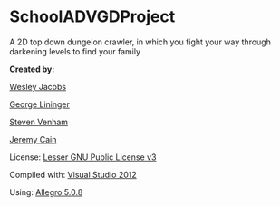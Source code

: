 SchoolADVGDProject
==================

<p>A 2D top down dungeion crawler, in which you fight your way through darkening levels to find your family</a>

<p><b>Created by:</b></p>
<p><a href="mailto:wjacobsiv@gmail.com">Wesley Jacobs</a> </p>
<p><a href="mailto:glininger@hotmail.com">George Lininger</a> </p>
<p><a href="mailto:deathmock@gmail.com">Steven Venham</a> </p>
<p><a href="mailto:fox_the_apprentice@yahoo.com">Jeremy Cain</a> </p>
<p>License: <a href="http://www.gnu.org/licenses/lgpl.html">Lesser GNU Public License v3</a></p>
<p></p>
<p>Compiled with: <a href="http://www.microsoft.com/visualstudio/eng/downloads">Visual Studio 2012<a/></p>
<p>Using: <a href="http://sourceforge.net/projects/alleg/files/allegro/5.0.8/">Allegro 5.0.8</a></p>
